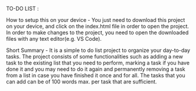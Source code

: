 TO-DO LIST :

How to setup this on your device -
You just need to download this project on your device, and click on the index.html file in order to open the project. In order to make changes to the project, you need to open the downloaded files with any text editor(e.g. VS Code).

Short Summary -
It is a simple to do list project to organize your day-to-day tasks. The project consists of some functionalities such as adding a new task to the existing list that you need to perform, marking a task if you have done it and you may need to do it again and permanently removing a task from a list in case you have finished it once and for all. The tasks that you can add can be of 100 words max. per task that are sufficient.